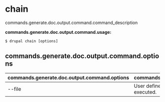 # chain
commands.generate.doc.output.command.command_description

**commands.generate.doc.output.command.usage:**
```
$ drupal chain [options] 
```

## commands.generate.doc.output.command.options
commands.generate.doc.output.command.options | commands.generate.doc.output.command.details
-------|-------------
--file | User defined file containing commands to get executed.

